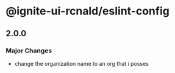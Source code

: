 # @ignite-ui-rcnald/eslint-config

## 2.0.0

### Major Changes

- change the organization name to an org that i posses
